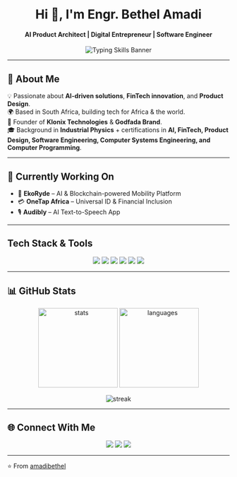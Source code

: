 <!-- Profile Header -->

<h1 align="center">Hi 👋, I'm Engr. Bethel Amadi</h1>
<h4 align="center">AI Product Architect | Digital Entrepreneur | Software Engineer</h4>

<p align="center">
  <img src="https://readme-typing-svg.demolab.com?font=Fira+Code&duration=3000&pause=1000&color=36BCF7&center=true&vCenter=true&width=435&lines=Product+Design;Front-End+Engineering;Back-End+Engineering;Computer+Systems+Engineering" alt="Typing Skills Banner" />
</p>

---

## 🚀 About Me 
 
💡 Passionate about **AI-driven solutions**, **FinTech innovation**, and **Product Design**.  
🌍 Based in South Africa, building tech for Africa & the world.  
📌 Founder of **Klonix Technologies** & **Godfada Brand**.  
🎓 Background in **Industrial Physics** + certifications in **AI, FinTech, Product Design, Software Engineering, Computer Systems Engineering, and Computer Programming**.  

---

## 🔭 Currently Working On  

- 🌱 **EkoRyde** – AI & Blockchain-powered Mobility Platform  
- 💳 **OneTap Africa** – Universal ID & Financial Inclusion  
- 🎙 **Audibly** – AI Text-to-Speech App  

---

<!-- Skills Section -->

## Tech Stack & Tools

<div align="center">
  <img src="https://img.shields.io/badge/HTML5-E34F26?style=for-the-badge&logo=html5&logoColor=white" />
  <img src="https://img.shields.io/badge/CSS3-1572B6?style=for-the-badge&logo=css3&logoColor=white" />
  <img src="https://img.shields.io/badge/JavaScript-F7DF1E?style=for-the-badge&logo=javascript&logoColor=black" />
  <img src="https://img.shields.io/badge/Git-F05032?style=for-the-badge&logo=git&logoColor=white" />
  <img src="https://img.shields.io/badge/GitHub-181717?style=for-the-badge&logo=github&logoColor=white" />
  <img src="https://img.shields.io/badge/VSCode-007ACC?style=for-the-badge&logo=visual-studio-code&logoColor=white" />
</div>

---

## 📊 GitHub Stats 
 
<p align="center">
  <img src="https://github-readme-stats.vercel.app/api?username=amadibethel&show_icons=true&theme=radical" alt="stats" height="180" />
  <img src="https://github-readme-stats.vercel.app/api/top-langs/?username=amadibethel&layout=compact&theme=radical" alt="languages" height="180" />
</p>

<p align="center">
  <img src="https://streak-stats.demolab.com?user=amadibethel&theme=radical&hide_border=true" alt="streak" />
</p>

---

## 🌐 Connect With Me  

<p align="center">
  <a href="https://linkedin.com/in/amadibethel"><img src="https://img.shields.io/badge/LinkedIn-0077B5?style=for-the-badge&logo=linkedin&logoColor=white"/></a>
  <a href="https://twitter.com/itsgodfada"><img src="https://img.shields.io/badge/Twitter-1DA1F2?style=for-the-badge&logo=twitter&logoColor=white"/></a>
  <a href="https://behance.net/amadibethel"><img src="https://img.shields.io/badge/Behance-000000?style=for-the-badge&logo=vercel&logoColor=white"/></a>
</p>

---

⭐️ From [amadibethel](https://github.com/amadibethel)
